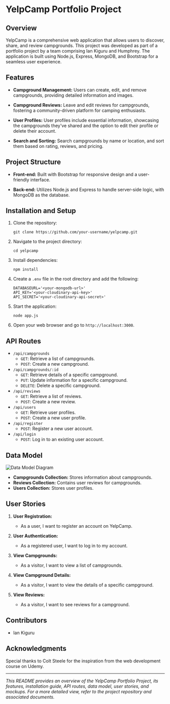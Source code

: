 # YelpCamp Portfolio Project

## Overview

YelpCamp is a comprehensive web application that allows users to discover, share, and review campgrounds. This project was developed as part of a portfolio project by a team comprising Ian Kiguru and Humphrey. The application is built using Node.js, Express, MongoDB, and Bootstrap for a seamless user experience.

## Features

- **Campground Management:** Users can create, edit, and remove campgrounds, providing detailed information and images.
  
- **Campground Reviews:** Leave and edit reviews for campgrounds, fostering a community-driven platform for camping enthusiasts.

- **User Profiles:** User profiles include essential information, showcasing the campgrounds they've shared and the option to edit their profile or delete their account.

- **Search and Sorting:** Search campgrounds by name or location, and sort them based on rating, reviews, and pricing.

## Project Structure

- **Front-end:** Built with Bootstrap for responsive design and a user-friendly interface.
  
- **Back-end:** Utilizes Node.js and Express to handle server-side logic, with MongoDB as the database.

## Installation and Setup

1. Clone the repository:
   ```
   git clone https://github.com/your-username/yelpcamp.git
   ```
2. Navigate to the project directory:
   ```
   cd yelpcamp
   ```
3. Install dependencies:
   ```
   npm install
   ```
4. Create a `.env` file in the root directory and add the following:
   ```
   DATABASEURL='<your-mongodb-url>'
   API_KEY='<your-cloudinary-api-key>'
   API_SECRET='<your-cloudinary-api-secret>'
   ```
5. Start the application:
   ```
   node app.js
   ```
6. Open your web browser and go to `http://localhost:3000`.

## API Routes

- `/api/campgrounds`
  - `GET`: Retrieve a list of campgrounds.
  - `POST`: Create a new campground.
- `/api/campgrounds/:id`
  - `GET`: Retrieve details of a specific campground.
  - `PUT`: Update information for a specific campground.
  - `DELETE`: Delete a specific campground.
- `/api/reviews`
  - `GET`: Retrieve a list of reviews.
  - `POST`: Create a new review.
- `/api/users`
  - `GET`: Retrieve user profiles.
  - `POST`: Create a new user profile.
- `/api/register`
  - `POST`: Register a new user account.
- `/api/login`
  - `POST`: Log in to an existing user account.

## Data Model

![Data Model Diagram](insert-link-to-data-model-diagram)

- **Campgrounds Collection:** Stores information about campgrounds.
- **Reviews Collection:** Contains user reviews for campgrounds.
- **Users Collection:** Stores user profiles.

## User Stories

1. **User Registration:**
   - As a user, I want to register an account on YelpCamp.

2. **User Authentication:**
   - As a registered user, I want to log in to my account.

3. **View Campgrounds:**
   - As a visitor, I want to view a list of campgrounds.

4. **View Campground Details:**
   - As a visitor, I want to view the details of a specific campground.

5. **View Reviews:**
   - As a visitor, I want to see reviews for a campground.

## Contributors

- Ian Kiguru

## Acknowledgments

Special thanks to Colt Steele for the inspiration from the web development course on Udemy.

---

*This README provides an overview of the YelpCamp Portfolio Project, its features, installation guide, API routes, data model, user stories, and mockups. For a more detailed view, refer to the project repository and associated documents.*
